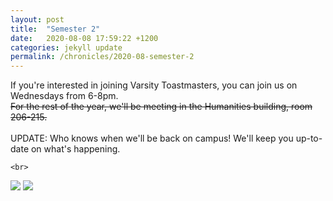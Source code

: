 ```yaml
---
layout: post
title:  "Semester 2"
date:   2020-08-08 17:59:22 +1200
categories: jekyll update
permalink: /chronicles/2020-08-semester-2
---
```

<div class = 'content'>
<p> 
    If you're interested in joining Varsity Toastmasters, you can join us on Wednesdays from 6-8pm.<br>
    <del>For the rest of the year, we'll be meeting in the Humanities building, room 206-215. <br></del>
    <br>
    UPDATE: Who knows when we'll be back on campus! We'll keep you up-to-date on what's happening.

    
    <br>
</p>
<img src="../../post-imgs/20S2_room_locn.png">
<img src="../../post-imgs/20S2_room_locn-2.png">
</div>